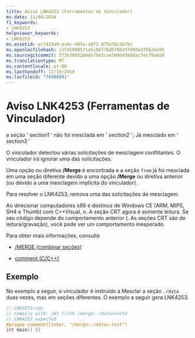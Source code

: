 ```yaml
---
title: Aviso LNK4253 (Ferramentas de Vinculador)
ms.date: 11/04/2016
f1_keywords:
- LNK4253
helpviewer_keywords:
- LNK4253
ms.assetid: ec7433a9-aa9c-495a-a9f2-075e7bc3e7bc
ms.openlocfilehash: c3f45880571e5c06f76d5f063ff993e2f6b2be9b
ms.sourcegitcommit: 573b36b52b0de7be5cae309d45b68ac7ecf9a6d8
ms.translationtype: MT
ms.contentlocale: pt-BR
ms.lasthandoff: 12/10/2019
ms.locfileid: "74988091"
---
```

# <a name="linker-tools-warning-lnk4253"></a>Aviso LNK4253 (Ferramentas de Vinculador)

a seção ' section1 ' não foi mesclada em ' section2 '; Já mesclado em ' section3 '

O vinculador detectou várias solicitações de mesclagem conflitantes. O vinculador irá ignorar uma das solicitações.

Uma opção ou diretiva **/Merge** é encontrada e a seção `from` já foi mesclada em uma seção diferente devido a uma opção **/Merge** ou diretiva anterior (ou devido a uma mesclagem implícita do vinculador).

Para resolver o LNK4253, remova uma das solicitações de mesclagem.

Ao direcionar computadores x86 e destinos de Windows CE (ARM, MIPS, SH4 e Thumb) com C++Visual, o. A seção CRT agora é somente leitura. Se seu código depende do comportamento anterior (. As seções CRT são de leitura/gravação), você pode ver um comportamento inesperado.

Para obter mais informações, consulte

- [/MERGE (combinar seções)](../../build/reference/merge-combine-sections.md)

- [comment (C/C++)](../../preprocessor/comment-c-cpp.md)

## <a name="example"></a>Exemplo

No exemplo a seguir, o vinculador é instruído a Mesclar a seção `.rdata` duas vezes, mas em seções diferentes. O exemplo a seguir gera LNK4253.

```cpp
// LNK4253.cpp
// compile with: /W1 /link /merge:.rdata=text2
// LNK4253 expected
#pragma comment(linker, "/merge:.rdata=.text")
int main() {}
```
